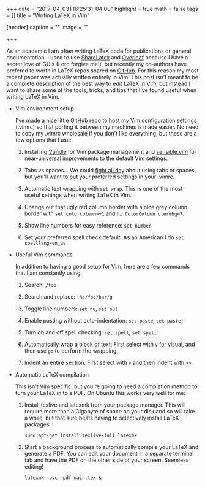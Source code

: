 +++
date = "2017-04-03T16:25:31-04:00"
highlight = true
math = false
tags = []
title = "Writing LaTeX in Vim"

[header]
  caption = ""
  image = ""

+++

As an academic I am often writing LaTeX code for publications or general
documentation. I used to use [ShareLatex](https://www.sharelatex.com/)
and [Overleaf](https://www.overleaf.com/) because I have a secret love
of GUIs (Lord forgive me!), but recently my co-authors have prefered
to worth in LaTeX repos shared on [GitHub](https://github.com/). For
this reason my most recent paper was actually written entirely in Vim!
This post isn't meant to be a complete description of the best way to
edit LaTeX in Vim, but instead I want to
share some of the tools, tricks, and tips that I've
found useful when writing LaTeX in Vim.

* Vim environment setup

	I've made a nice little [GitHub
	repo](https://github.com/mbuckler/vim-config) to host my Vim
	configuration settings (.vimrc) so that porting it between my machines
	is made easier. No need to copy my .vimrc wholesale if you don't like
	everything, but these are a few options that I use:

	1. Installing [Vundle](https://github.com/VundleVim/Vundle.vim) for Vim
	package management and [sensible.vim](https://github.com/tpope/vim-sensible)
	for near-universal improvements to the default Vim settings.

	2. Tabs vs spaces... We could [fight all
	day](https://www.youtube.com/watch?v=SsoOG6ZeyUI) about using tabs or
	spaces, but you'll want to put your preferred settings in your .vimrc.

	3. Automatic text wrapping with `set wrap`. This is one of the most
	useful settings when writing LaTeX in Vim.

	4. Change out that ugly red column border with a nice grey column border
	with `set colorcolumn=+1` and `hi ColorColumn ctermbg=7`.

	5. Show line numbers for easy reference: `set number`

	6. Set your preferred spell check default. As an American I do `set
	spelllang=en_us`

* Useful Vim commands

	In addition to having a good setup for Vim, here are a few commands that
	I am constantly using.

	1. Search: `/foo`

	2. Search and replace: `:%s/foo/bar/g`

	3. Toggle line numbers: `set nu`, `set nu!`

	4. Enable pasting without auto-indentation: `set paste`, `set paste!`

	5. Turn on and off spell checking: `set spell`, `set spell!`

	6. Automatically wrap a block of text: First select with `v` for
	visual, and then use `gq` to perform the wrapping.

	7. Indent an entire section: First select with `v` and then indent
	with `>>`.

* Automatic LaTeX compilation

	This isn't Vim specific, but you're going to need a
	complation method to turn your LaTeX in to a PDF. On Ubuntu this works
	very well for me:

	1. Install texlive and latexmk from your package manager. This will require more
	than a Gigabyte of space on your disk and so will take a while, but that
	sure beats having to selectively install LaTeX packages.

		```
		sudo apt-get install texlive-full latexmk
		```

	2. Start a background process to automatically compile your LaTeX and
	generate a PDF. You can edit your document in a separate terminal tab
	and have the PDF on the other side of your screen. Seemless editing!

		```
		latexmk -pvc -pdf main.tex &
		```
